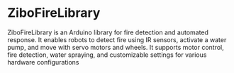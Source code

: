 # ZiboFireLibrary
ZiboFireLibrary is an Arduino library for fire detection and automated response. It enables robots to detect fire using IR sensors, activate a water pump, and move with servo motors and wheels. It supports motor control, fire detection, water spraying, and customizable settings for various hardware configurations
